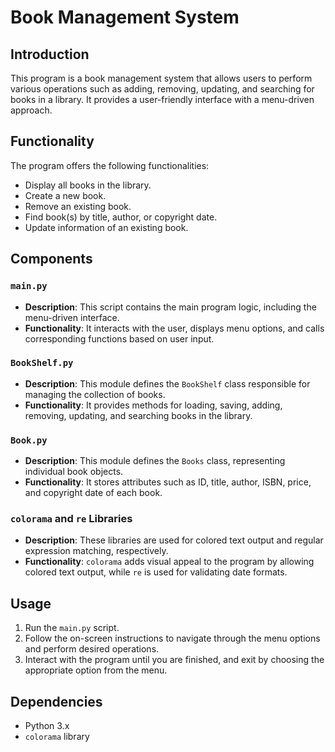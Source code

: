 # Book Management System

## Introduction
This program is a book management system that allows users to perform various operations such as adding, removing, updating, and searching for books in a library. It provides a user-friendly interface with a menu-driven approach.

## Functionality
The program offers the following functionalities:
- Display all books in the library.
- Create a new book.
- Remove an existing book.
- Find book(s) by title, author, or copyright date.
- Update information of an existing book.

## Components

### `main.py`
- **Description**: This script contains the main program logic, including the menu-driven interface.
- **Functionality**: It interacts with the user, displays menu options, and calls corresponding functions based on user input.

### `BookShelf.py`
- **Description**: This module defines the `BookShelf` class responsible for managing the collection of books.
- **Functionality**: It provides methods for loading, saving, adding, removing, updating, and searching books in the library.

### `Book.py`
- **Description**: This module defines the `Books` class, representing individual book objects.
- **Functionality**: It stores attributes such as ID, title, author, ISBN, price, and copyright date of each book.

### `colorama` and `re` Libraries
- **Description**: These libraries are used for colored text output and regular expression matching, respectively.
- **Functionality**: `colorama` adds visual appeal to the program by allowing colored text output, while `re` is used for validating date formats.

## Usage
1. Run the `main.py` script.
2. Follow the on-screen instructions to navigate through the menu options and perform desired operations.
3. Interact with the program until you are finished, and exit by choosing the appropriate option from the menu.

## Dependencies
- Python 3.x
- `colorama` library

